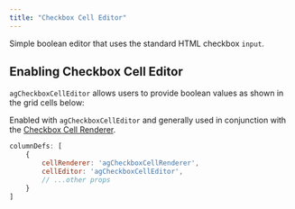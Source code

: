 ```yaml
---
title: "Checkbox Cell Editor"
---
```


Simple boolean editor that uses the standard HTML checkbox `input`.

## Enabling Checkbox Cell Editor

`agCheckboxCellEditor` allows users to provide boolean values as shown in the grid cells below:

<grid-example title='Checkbox Editor' name='checkbox-editor' type='generated' options='{ "modules": ["clientside"] }'></grid-example>

Enabled with `agCheckboxCellEditor` and generally used in conjunction with the [Checkbox Cell Renderer](/cell-rendering/#checkbox-cell-renderer).

```js
columnDefs: [
    {
        cellRenderer: 'agCheckboxCellRenderer',
        cellEditor: 'agCheckboxCellEditor',
        // ...other props
    }
]
```



